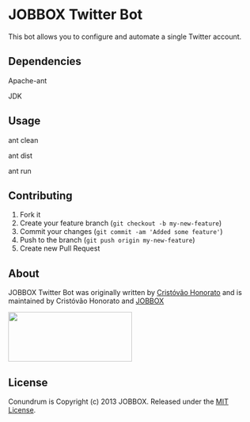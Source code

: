 # JOBBOX Twitter Bot

This bot allows you to configure and automate a single Twitter account.

## Dependencies

Apache-ant

JDK

## Usage

ant clean

ant dist

ant run

## Contributing

1. Fork it
2. Create your feature branch (`git checkout -b my-new-feature`)
3. Commit your changes (`git commit -am 'Added some feature'`)
4. Push to the branch (`git push origin my-new-feature`)
5. Create new Pull Request

About
-----

JOBBOX Twitter Bot was originally written by [Cristóvão Honorato](https://github.com/BlitzkriegJS) and is maintained by Cristóvão Honorato and [JOBBOX](http://jobbox.io)

<img src="https://dl.dropboxusercontent.com/u/17994193/logo/logo_horizontal.png" width="250" height="100">

License
-------

Conundrum is Copyright (c) 2013 JOBBOX. Released under the [MIT License](http://www.opensource.org/licenses/MIT).
